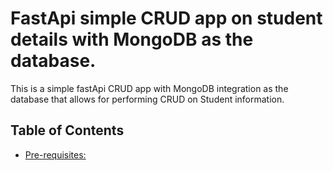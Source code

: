 # FastApi simple CRUD app on student details with MongoDB as the database.

This is a simple fastApi CRUD app with MongoDB integration as the database that allows for performing CRUD on Student information.

## Table of Contents

- [Pre-requisites:](#pre-requisites)
